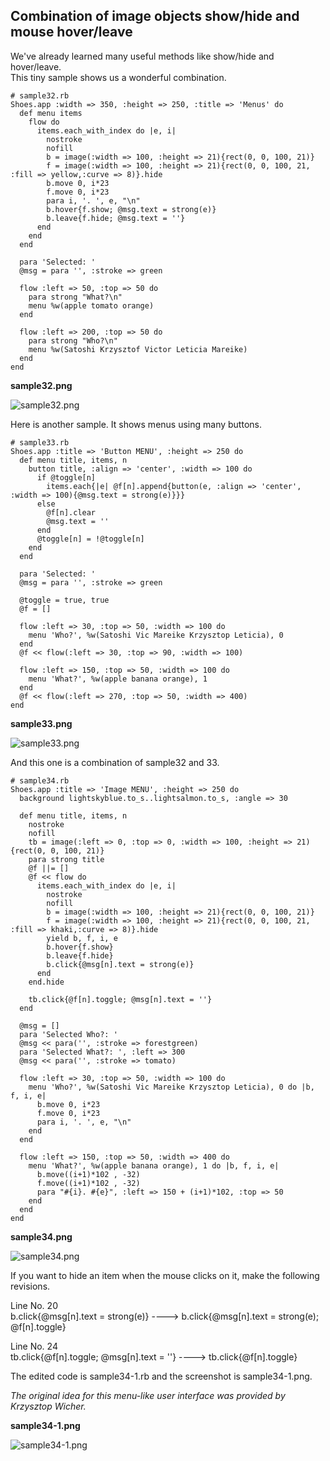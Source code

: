 Combination of image objects show/hide and mouse hover/leave
------------------------------------------------------------

We've already learned many useful methods like show/hide and hover/leave. <br>
This tiny sample shows us a wonderful combination. <br>

	# sample32.rb
	Shoes.app :width => 350, :height => 250, :title => 'Menus' do
	  def menu items
	    flow do
	      items.each_with_index do |e, i|
	        nostroke
	        nofill
	        b = image(:width => 100, :height => 21){rect(0, 0, 100, 21)}
	        f = image(:width => 100, :height => 21){rect(0, 0, 100, 21, :fill => yellow,:curve => 8)}.hide
	        b.move 0, i*23
	        f.move 0, i*23
	        para i, '. ', e, "\n"
	        b.hover{f.show; @msg.text = strong(e)}
	        b.leave{f.hide; @msg.text = ''}
	      end
	    end
	  end
	  
	  para 'Selected: '
	  @msg = para '', :stroke => green
	  
	  flow :left => 50, :top => 50 do
	    para strong "What?\n"
	    menu %w(apple tomato orange)
	  end
	  
	  flow :left => 200, :top => 50 do
	    para strong "Who?\n"
	    menu %w(Satoshi Krzysztof Victor Leticia Mareike)
	  end
	end

**sample32.png**

![sample32.png](http://github.com/ashbb/shoes_tutorial_html/tree/master%2Fimages%2Fsample32.png?raw=true)

Here is another sample. It shows menus using many buttons.

	# sample33.rb
	Shoes.app :title => 'Button MENU', :height => 250 do
	  def menu title, items, n
	    button title, :align => 'center', :width => 100 do
	      if @toggle[n]
	        items.each{|e| @f[n].append{button(e, :align => 'center', :width => 100){@msg.text = strong(e)}}}
	      else
	        @f[n].clear
	        @msg.text = ''
	      end
	      @toggle[n] = !@toggle[n]
	    end
	  end
	  
	  para 'Selected: '
	  @msg = para '', :stroke => green
	  
	  @toggle = true, true
	  @f = []
	  
	  flow :left => 30, :top => 50, :width => 100 do
	    menu 'Who?', %w(Satoshi Vic Mareike Krzysztop Leticia), 0
	  end
	  @f << flow(:left => 30, :top => 90, :width => 100)
	  
	  flow :left => 150, :top => 50, :width => 100 do
	    menu 'What?', %w(apple banana orange), 1
	  end
	  @f << flow(:left => 270, :top => 50, :width => 400)
	end

**sample33.png**

![sample33.png](http://github.com/ashbb/shoes_tutorial_html/tree/master%2Fimages%2Fsample33.png?raw=true)

And this one is a combination of sample32 and 33.

	# sample34.rb
	Shoes.app :title => 'Image MENU', :height => 250 do
	  background lightskyblue.to_s..lightsalmon.to_s, :angle => 30
	  
	  def menu title, items, n
	    nostroke
	    nofill
	    tb = image(:left => 0, :top => 0, :width => 100, :height => 21){rect(0, 0, 100, 21)}
	    para strong title
	    @f ||= []
	    @f << flow do
	      items.each_with_index do |e, i|
	        nostroke
	        nofill
	        b = image(:width => 100, :height => 21){rect(0, 0, 100, 21)}
	        f = image(:width => 100, :height => 21){rect(0, 0, 100, 21, :fill => khaki,:curve => 8)}.hide
	        yield b, f, i, e
	        b.hover{f.show}
	        b.leave{f.hide}
	        b.click{@msg[n].text = strong(e)}
	      end
	    end.hide
	    
	    tb.click{@f[n].toggle; @msg[n].text = ''}
	  end
	  
	  @msg = []
	  para 'Selected Who?: '
	  @msg << para('', :stroke => forestgreen)
	  para 'Selected What?: ', :left => 300
	  @msg << para('', :stroke => tomato)
	  
	  flow :left => 30, :top => 50, :width => 100 do
	    menu 'Who?', %w(Satoshi Vic Mareike Krzysztop Leticia), 0 do |b, f, i, e|
	      b.move 0, i*23
	      f.move 0, i*23
	      para i, '. ', e, "\n"
	    end
	  end
	
	  flow :left => 150, :top => 50, :width => 400 do
	    menu 'What?', %w(apple banana orange), 1 do |b, f, i, e|
	      b.move((i+1)*102 , -32)
	      f.move((i+1)*102 , -32)
	      para "#{i}. #{e}", :left => 150 + (i+1)*102, :top => 50
	    end
	  end
	end

**sample34.png**

![sample34.png](http://github.com/ashbb/shoes_tutorial_html/tree/master%2Fimages%2Fsample34.png?raw=true)

If you want to hide an item when the mouse clicks on it, make the following revisions.

Line No. 20 <br>
b.click{@msg[n].text = strong(e)} ----> b.click{@msg[n].text = strong(e); @f[n].toggle}

Line No. 24 <br>
tb.click{@f[n].toggle; @msg[n].text = ''} ----> tb.click{@f[n].toggle}


The edited code is sample34-1.rb and the screenshot is sample34-1.png.

*The original idea for this menu-like user interface was provided by Krzysztop Wicher.*

**sample34-1.png**

![sample34-1.png](http://github.com/ashbb/shoes_tutorial_html/tree/master%2Fimages%2Fsample34-1.png?raw=true)

